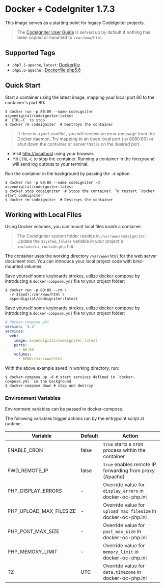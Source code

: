 # Docker + CodeIgniter 1.7.3

This image serves as a starting point for legacy CodeIgniter projects.

> The [CodeIgniter User Guide](https://github.com/aspendigital/docker-codeigniter/tree/master/CodeIgniter_1.7.3/user_guide) is served up by default if nothing has been copied or mounted to `/var/www/html`.

## Supported Tags

- `php7.1-apache`, `latest`: [Dockerfile](https://github.com/aspendigital/docker-codeigniter/blob/master/Dockerfile)
- `php5.6-apache` : [Dockerfile.php5.6](https://github.com/aspendigital/docker-codeigniter/blob/master/Dockerfile.php5.6)


## Quick Start

Start a container using the latest image, mapping your local port 80 to the container's port 80:

```shell
$ docker run -p 80:80 --name codeigniter aspendigital/codeigniter:latest
# `CTRL-C` to stop
$ docker rm codeigniter  # Destroys the container
```

> If there is a port conflict, you will receive an error message from the Docker daemon. Try mapping to an open local port (-p 8080:80) or shut down the container or server that is on the desired port.

 - Visit [http://localhost](http://localhost) using your browser.
  - Hit `CTRL-C` to stop the container. Running a container in the foreground will send log outputs to your terminal.

Run the container in the background by passing the `-d` option:

```shell
$ docker run -p 80:80 --name codeigniter -d aspendigital/codeigniter:latest
$ docker stop codeigniter  # Stops the container. To restart `docker start codeigniter`
$ docker rm codeigniter  # Destroys the container
```

## Working with Local Files

Using Docker volumes, you can mount local files inside a container.

> The CodeIgniter system folder resides in `/var/www/codeigniter`. Update the `$system_folder` variable in your project's `include/ci_include.php` file.

The container uses the working directory `/var/www/html` for the web server document root. You can introduce your local project code with bind-mounted volumes:

Save yourself some keyboards strokes, utilize [docker-compose](https://docs.docker.com/compose/overview/) by introducing a `docker-compose.yml` file to your project folder:

```shell
$ docker run -p 80:80 --rm \
  -v $(pwd):/var/www/html \
  aspendigital/codeigniter:latest
```

Save yourself some keyboards strokes, utilize [docker-compose](https://docs.docker.com/compose/overview/) by introducing a `docker-compose.yml` file to your project folder:


```yml
# docker-compose.yml
version: '2.2'
services:
  web:
    image: aspendigital/codeigniter:latest
    ports:
      - 80:80
    volumes:
      - $PWD:/var/www/html
```
With the above example saved in working directory, run:

```shell
$ docker-compose up -d # start services defined in `docker-compose.yml` in the background
$ docker-compose down # stop and destroy
```

### Environment Variables

Environment variables can be passed to docker-compose.

The following variables trigger actions run by the entrypoint script at runtime.

| Variable | Default | Action |
| -------- | ------- | ------ |
| ENABLE_CRON | false | `true` starts a cron process within the container |
| FWD_REMOTE_IP | false | `true` enables remote IP forwarding from proxy (Apache) |
| PHP_DISPLAY_ERRORS | - | Override value for `display_errors` in docker-oc-php.ini |
| PHP_UPLOAD_MAX_FILESIZE | - | Override value for `upload_max_filesize` in docker-oc-php.ini |
| PHP_POST_MAX_SIZE | - | Override value for `post_max_size` in docker-oc-php.ini |
| PHP_MEMORY_LIMIT | - | Override value for `memory_limit` in docker-oc-php.ini |
| TZ | UTC | Override value for `data.timezone` in docker-oc-php.ini |
